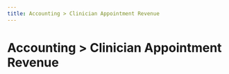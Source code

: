 ```yaml
---
title: Accounting > Clinician Appointment Revenue
---
```


# Accounting > Clinician Appointment Revenue

